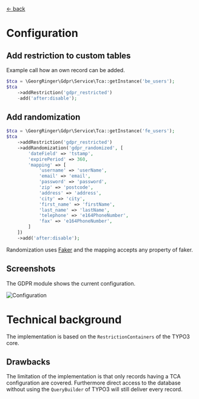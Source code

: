 [<- back](docs/Readme.md)

# Configuration

## Add restriction to custom tables

Example call how an own record can be added.

```php
$tca = \GeorgRinger\Gdpr\Service\Tca::getInstance('be_users');
$tca
    ->addRestriction('gdpr_restricted')
    -add('after:disable');
```

## Add randomization

```php
$tca = \GeorgRinger\Gdpr\Service\Tca::getInstance('fe_users');
$tca
    ->addRestriction('gdpr_restricted')
    ->addRandomization('gdpr_randomized', [
        'dateField' => 'tstamp',
        'expirePeriod' => 360,
        'mapping' => [
            'username' => 'userName',
            'email' => 'email',
            'password' => 'password',
            'zip' => 'postcode',
            'address' => 'address',
            'city' => 'city',
            'first_name' => 'firstName',
            'last_name' => 'lastName',
            'telephone' => 'e164PhoneNumber',
            'fax' => 'e164PhoneNumber',
        ]
    ])
    ->add('after:disable');
```

Randomization uses [Faker](https://github.com/fzaninotto/Faker#formatters) and the mapping accepts any property of faker.

## Screenshots

The GDPR module shows the current configuration.

![Configuration](Resources/Public/Documentation/Screenshots/Configuration.png)

# Technical background

The implementation is based on the `RestrictionContainers` of the TYPO3 core.

## Drawbacks

The limitation of the implementation is that only records having a TCA configuration are covered.
Furthermore direct access to the database without using the `QueryBuilder` of TYPO3 will still deliver every record.

